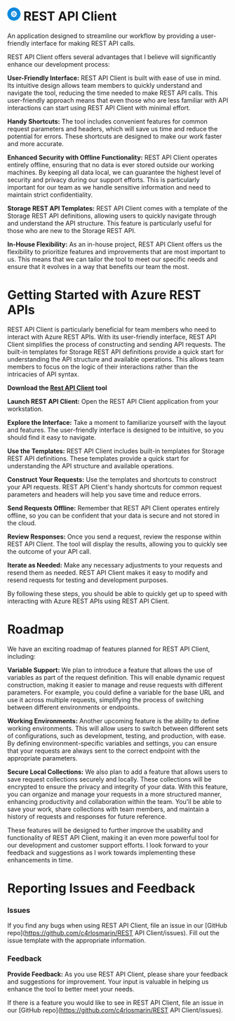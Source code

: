 # ![RestAPIClient](RestAPIClient/Assets/SmallIcon.png) REST API Client

An application designed to streamline our workflow by providing a user-friendly interface for making REST API calls.

REST API Client offers several advantages that I believe will significantly enhance our development process:

**User-Friendly Interface:** REST API Client is built with ease of use in mind. Its intuitive design allows team members to quickly understand and navigate the tool, reducing the time needed to make REST API calls. This user-friendly approach means that even those who are less familiar with API interactions can start using REST API Client with minimal effort.

**Handy Shortcuts:** The tool includes convenient features for common request parameters and headers, which will save us time and reduce the potential for errors. These shortcuts are designed to make our work faster and more accurate.

**Enhanced Security with Offline Functionality:** REST API Client operates entirely offline, ensuring that no data is ever stored outside our working machines. By keeping all data local, we can guarantee the highest level of security and privacy during our support efforts. This is particularly important for our team as we handle sensitive information and need to maintain strict confidentiality.

**Storage REST API Templates:** REST API Client comes with a template of the Storage REST API definitions, allowing users to quickly navigate through and understand the API structure. This feature is particularly useful for those who are new to the Storage REST API.

**In-House Flexibility:** As an in-house project, REST API Client offers us the flexibility to prioritize features and improvements that are most important to us. This means that we can tailor the tool to meet our specific needs and ensure that it evolves in a way that benefits our team the most.


# Getting Started with Azure REST APIs

REST API Client is particularly beneficial for team members who need to interact with Azure REST APIs. With its user-friendly interface, REST API Client simplifies the process of constructing and sending API requests. The built-in templates for Storage REST API definitions provide a quick start for understanding the API structure and available operations. This allows team members to focus on the logic of their interactions rather than the intricacies of API syntax.

**Download the [Rest API Client](https://github.com/c4rlosmarin/RestAPIClient/releases/download/v1.0.0/RestAPIClient.exe) tool**

**Launch REST API Client:** Open the REST API Client application from your workstation.

**Explore the Interface:** Take a moment to familiarize yourself with the layout and features. The user-friendly interface is designed to be intuitive, so you should find it easy to navigate.

**Use the Templates:** REST API Client includes built-in templates for Storage REST API definitions. These templates provide a quick start for understanding the API structure and available operations.

**Construct Your Requests:** Use the templates and shortcuts to construct your API requests. REST API Client's handy shortcuts for common request parameters and headers will help you save time and reduce errors.

**Send Requests Offline:** Remember that REST API Client operates entirely offline, so you can be confident that your data is secure and not stored in the cloud.

**Review Responses:** Once you send a request, review the response within REST API Client. The tool will display the results, allowing you to quickly see the outcome of your API call.

**Iterate as Needed:** Make any necessary adjustments to your requests and resend them as needed. REST API Client makes it easy to modify and resend requests for testing and development purposes.

By following these steps, you should be able to quickly get up to speed with interacting with Azure REST APIs using REST API Client.

# Roadmap

We have an exciting roadmap of features planned for REST API Client, including:

**Variable Support:** We plan to introduce a feature that allows the use of variables as part of the request definition. This will enable dynamic request construction, making it easier to manage and reuse requests with different parameters. For example, you could define a variable for the base URL and use it across multiple requests, simplifying the process of switching between different environments or endpoints.

**Working Environments:** Another upcoming feature is the ability to define working environments. This will allow users to switch between different sets of configurations, such as development, testing, and production, with ease. By defining environment-specific variables and settings, you can ensure that your requests are always sent to the correct endpoint with the appropriate parameters.

**Secure Local Collections:** We also plan to add a feature that allows users to save request collections securely and locally. These collections will be encrypted to ensure the privacy and integrity of your data. With this feature, you can organize and manage your requests in a more structured manner, enhancing productivity and collaboration within the team. You'll be able to save your work, share collections with team members, and maintain a history of requests and responses for future reference.

These features will be designed to further improve the usability and functionality of REST API Client, making it an even more powerful tool for our development and customer support efforts. I look forward to your feedback and suggestions as I work towards implementing these enhancements in time.

# Reporting Issues and Feedback

### Issues
If you find any bugs when using REST API Client, file an issue in our [GitHub repo](https://github.com/c4rlosmarin/REST API Client/issues). Fill out the issue template with the appropriate information.

### Feedback
**Provide Feedback:** As you use REST API Client, please share your feedback and suggestions for improvement. Your input is valuable in helping us enhance the tool to better meet your needs.

If there is a feature you would like to see in REST API Client, file an issue in our [GitHub repo](https://github.com/c4rlosmarin/REST API Client/issues).
